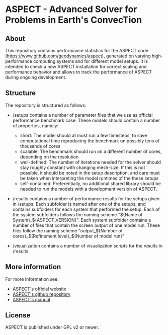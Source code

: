 ASPECT - Advanced Solver for Problems in Earth's ConvecTion
===========================================================


About
-----

This repository contains performance statistics for the ASPECT code
(https://www.github.com/geodynamics/aspect), generated
on varying high-performance computing systems and for different model setups.
It is intended to check a new ASPECT installation for correct scaling and
performance behavior and allows to track the performance of ASPECT during
ongoing development.



Structure
---------

The repository is structured as follows:
* /setups contains a number of parameter files that we use as official performance benchmark case. These models should contain a number of properties, namely:
  * short: The model should at most run a few timesteps, to save computational time reproducing the benchmark on possibly tens of thousands of cores
  * scalable: The benchmark should run on a different number of cores, depending on the resolution
  * well-defined: The number of iterations needed for the solver should stay roughly constant with changing mesh-size. If this is not possible, it should be noted in the setup description, and care must be taken when interpreting the model runtimes of the these setups
  * self-contained: Preferentially, no additional shared library should be needed to run the models with a development version of ASPECT.

* /results contains a number of performance results for the setups given in /setups. Each subfolder is named after one of the setups, and contains subfolders for each system that performed the setup. Each of the system subfolders follows the naming scheme "${Name of System}_${ASPECT_VERSION}". Each system subfolder contains a number of files that contain the screen output of one model run. These files follow the naming scheme "output_${Number of cores}_${Refinement level}_${Number of model run}"

* /visualization contains a number of visualization scripts for the results in /results.


More information
----------------

For more information see:
 - [ASPECT's official website](http://aspect.dealii.org)
 - [ASPECT's github repository](https://www.github.com/geodynamics/aspect)
 - [ASPECT's manual](http://www.math.clemson.edu/~heister/manual.pdf)

License
-------

ASPECT is published under GPL v2 or newer.
